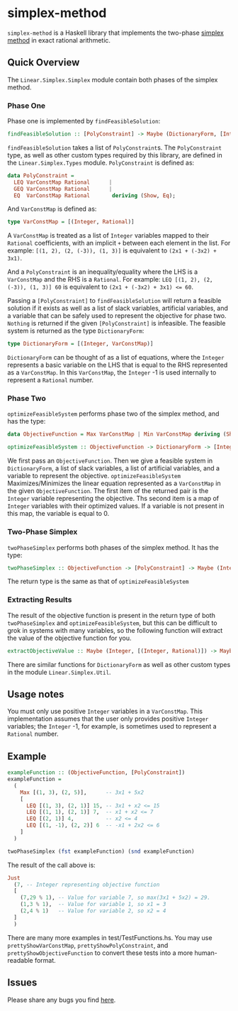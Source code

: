 # simplex-method

`simplex-method` is a Haskell library that implements the two-phase [simplex method](https://en.wikipedia.org/wiki/Simplex_algorithm) in exact rational arithmetic.

## Quick Overview

The `Linear.Simplex.Simplex` module contain both phases of the simplex method.

### Phase One

Phase one is implemented by `findFeasibleSolution`:

```haskell
findFeasibleSolution :: [PolyConstraint] -> Maybe (DictionaryForm, [Integer], [Integer], Integer)
```

`findFeasibleSolution` takes a list of `PolyConstraint`s.
The `PolyConstraint` type, as well as other custom types required by this library, are defined in the `Linear.Simplex.Types` module.
`PolyConstraint` is defined as:

```haskell
data PolyConstraint =
  LEQ VarConstMap Rational      | 
  GEQ VarConstMap Rational      | 
  EQ  VarConstMap Rational       deriving (Show, Eq);
```

And `VarConstMap` is defined as:

```haskell
type VarConstMap = [(Integer, Rational)]
```

A `VarConstMap` is treated as a list of `Integer` variables mapped to their `Rational` coefficients, with an implicit `+` between each element in the list.
For example: `[(1, 2), (2, (-3)), (1, 3)]` is equivalent to `(2x1 + (-3x2) + 3x1)`.

And a `PolyConstraint` is an inequality/equality where the LHS is a `VarConstMap` and the RHS is a `Rational`.
For example: `LEQ [(1, 2), (2, (-3)), (1, 3)] 60` is equivalent to `(2x1 + (-3x2) + 3x1) <= 60`.

Passing a `[PolyConstraint]` to `findFeasibleSolution` will return a feasible solution if it exists as well as a list of slack variables, artificial variables, and a variable that can be safely used to represent the objective for phase two.
`Nothing` is returned if the given `[PolyConstraint]` is infeasible.
The feasible system is returned as the type `DictionaryForm`:

```haskell
type DictionaryForm = [(Integer, VarConstMap)]
```

`DictionaryForm` can be thought of as a list of equations, where the `Integer` represents a basic variable on the LHS that is equal to the RHS represented as a `VarConstMap`. In this `VarConstMap`, the `Integer` -1 is used internally to represent a `Rational` number.

### Phase Two

`optimizeFeasibleSystem` performs phase two of the simplex method, and has the type:

```haskell
data ObjectiveFunction = Max VarConstMap | Min VarConstMap deriving (Show, Eq)

optimizeFeasibleSystem :: ObjectiveFunction -> DictionaryForm -> [Integer] -> [Integer] -> Integer -> Maybe (Integer, [(Integer, Rational)])
```

We first pass an `ObjectiveFunction`.
Then we give a feasible system in `DictionaryForm`, a list of slack variables, a list of artificial variables, and a variable to represent the objective.
`optimizeFeasibleSystem` Maximizes/Minimizes the linear equation represented as a `VarConstMap` in the given `ObjectiveFunction`.
The first item of the returned pair is the `Integer` variable representing the objective.
Ths second item is a map of `Integer` variables with their optimized values.
If a variable is not present in this map, the variable is equal to 0.

### Two-Phase Simplex
`twoPhaseSimplex` performs both phases of the simplex method.
It has the type:
```haskell
twoPhaseSimplex :: ObjectiveFunction -> [PolyConstraint] -> Maybe (Integer, [(Integer, Rational)])
```
The return type is the same as that of `optimizeFeasibleSystem`

### Extracting Results
The result of the objective function is present in the return type of both `twoPhaseSimplex` and `optimizeFeasibleSystem`, but this can be difficult to grok in systems with many variables, so the following function will extract the value of the objective function for you.

```haskell
extractObjectiveValue :: Maybe (Integer, [(Integer, Rational)]) -> Maybe Rational
```

There are similar functions for `DictionaryForm` as well as other custom types in the module `Linear.Simplex.Util`.

## Usage notes

You must only use positive `Integer` variables in a `VarConstMap`.
This implementation assumes that the user only provides positive `Integer` variables; the `Integer` -1, for example, is sometimes used to represent a `Rational` number. 

## Example

```haskell
exampleFunction :: (ObjectiveFunction, [PolyConstraint])
exampleFunction =
  (
    Max [(1, 3), (2, 5)],      -- 3x1 + 5x2
    [
      LEQ [(1, 3), (2, 1)] 15, -- 3x1 + x2 <= 15 
      LEQ [(1, 1), (2, 1)] 7,  -- x1 + x2 <= 7
      LEQ [(2, 1)] 4,          -- x2 <= 4
      LEQ [(1, -1), (2, 2)] 6  -- -x1 + 2x2 <= 6
    ]
  )

twoPhaseSimplex (fst exampleFunction) (snd exampleFunction)
```

The result of the call above is:
```haskell
Just
  (7, -- Integer representing objective function
  [
    (7,29 % 1), -- Value for variable 7, so max(3x1 + 5x2) = 29.
    (1,3 % 1),  -- Value for variable 1, so x1 = 3 
    (2,4 % 1)   -- Value for variable 2, so x2 = 4
  ]
  )
```

There are many more examples in test/TestFunctions.hs.
You may use `prettyShowVarConstMap`, `prettyShowPolyConstraint`, and `prettyShowObjectiveFunction` to convert these tests into a more human-readable format.

## Issues

Please share any bugs you find [here](https://github.com/rasheedja/simplex-haskell/issues).
